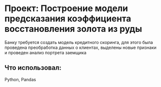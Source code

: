 # Проект: Построение модели предсказания коэффициента восстановления золота из руды

Банку требуется создать модель кредитного скоринга, для этого была проведена преобработка данных о клиентах, выделены новые признаки и проведен анализ портрета заемщика 

## Что использовал:
Python, Pandas
